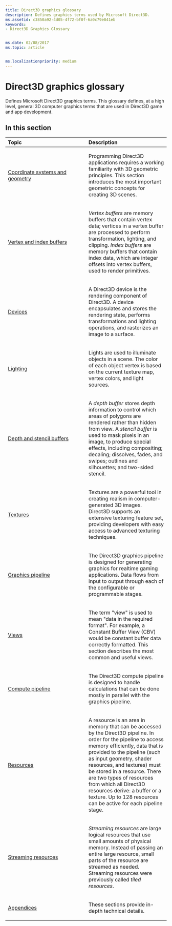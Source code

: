 ```yaml
---
title: Direct3D graphics glossary
description: Defines graphics terms used by Microsoft Direct3D.
ms.assetid: c3850a92-4d05-4f72-bf0f-6a0c79e841eb
keywords:
- Direct3D Graphics Glossary


ms.date: 02/08/2017
ms.topic: article


ms.localizationpriority: medium
---
```


# Direct3D graphics glossary


Defines Microsoft Direct3D graphics terms. This glossary defines, at a high level, general 3D computer graphics terms that are used in Direct3D game and app development.

## <span id="in-this-section"></span>In this section


<table>
<colgroup>
<col width="50%" />
<col width="50%" />
</colgroup>
<thead>
<tr class="header">
<th align="left">Topic</th>
<th align="left">Description</th>
</tr>
</thead>
<tbody>
<tr class="odd">
<td align="left"><p><a href="coordinate-systems-and-geometry.md">Coordinate systems and geometry</a></p></td>
<td align="left"><p>Programming Direct3D applications requires a working familiarity with 3D geometric principles. This section introduces the most important geometric concepts for creating 3D scenes.</p></td>
</tr>
<tr class="even">
<td align="left"><p><a href="vertex-and-index-buffers.md">Vertex and index buffers</a></p></td>
<td align="left"><p><em>Vertex buffers</em> are memory buffers that contain vertex data; vertices in a vertex buffer are processed to perform transformation, lighting, and clipping. <em>Index buffers</em> are memory buffers that contain index data, which are integer offsets into vertex buffers, used to render primitives.</p></td>
</tr>
<tr class="odd">
<td align="left"><p><a href="devices.md">Devices</a></p></td>
<td align="left"><p>A Direct3D device is the rendering component of Direct3D. A device encapsulates and stores the rendering state, performs transformations and lighting operations, and rasterizes an image to a surface.</p></td>
</tr>
<tr class="even">
<td align="left"><p><a href="lights-and-materials.md">Lighting</a></p></td>
<td align="left"><p>Lights are used to illuminate objects in a scene. The color of each object vertex is based on the current texture map, vertex colors, and light sources.</p></td>
</tr>
<tr class="odd">
<td align="left"><p><a href="depth-and-stencil-buffers.md">Depth and stencil buffers</a></p></td>
<td align="left"><p>A <em>depth buffer</em> stores depth information to control which areas of polygons are rendered rather than hidden from view. A <em>stencil buffer</em> is used to mask pixels in an image, to produce special effects, including compositing; decaling; dissolves, fades, and swipes; outlines and silhouettes; and two-sided stencil.</p></td>
</tr>
<tr class="even">
<td align="left"><p><a href="textures.md">Textures</a></p></td>
<td align="left"><p>Textures are a powerful tool in creating realism in computer-generated 3D images. Direct3D supports an extensive texturing feature set, providing developers with easy access to advanced texturing techniques.</p></td>
</tr>
<tr class="odd">
<td align="left"><p><a href="graphics-pipeline.md">Graphics pipeline</a></p></td>
<td align="left"><p>The Direct3D graphics pipeline is designed for generating graphics for realtime gaming applications. Data flows from input to output through each of the configurable or programmable stages.</p></td>
</tr>
<tr class="even">
<td align="left"><p><a href="views.md">Views</a></p></td>
<td align="left"><p>The term &quot;view&quot; is used to mean &quot;data in the required format&quot;. For example, a Constant Buffer View (CBV) would be constant buffer data correctly formatted. This section describes the most common and useful views.</p></td>
</tr>
<tr class="odd">
<td align="left"><p><a href="compute-pipeline.md">Compute pipeline</a></p></td>
<td align="left"><p>The Direct3D compute pipeline is designed to handle calculations that can be done mostly in parallel with the graphics pipeline.</p></td>
</tr>
<tr class="even">
<td align="left"><p><a href="resources.md">Resources</a></p></td>
<td align="left"><p>A resource is an area in memory that can be accessed by the Direct3D pipeline. In order for the pipeline to access memory efficiently, data that is provided to the pipeline (such as input geometry, shader resources, and textures) must be stored in a resource. There are two types of resources from which all Direct3D resources derive: a buffer or a texture. Up to 128 resources can be active for each pipeline stage.</p></td>
</tr>
<tr class="odd">
<td align="left"><p><a href="streaming-resources.md">Streaming resources</a></p></td>
<td align="left"><p><em>Streaming resources</em> are large logical resources that use small amounts of physical memory. Instead of passing an entire large resource, small parts of the resource are streamed as needed. Streaming resources were previously called <em>tiled resources</em>.</p></td>
</tr>
<tr class="even">
<td align="left"><p><a href="appendix.md">Appendices</a></p></td>
<td align="left"><p>These sections provide in-depth technical details.</p></td>
</tr>
</tbody>
</table>

 

 

 
